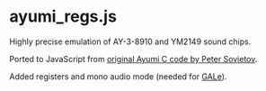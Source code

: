 ayumi_regs.js
=============

Highly precise emulation of AY-3-8910 and YM2149 sound chips.

Ported to JavaScript from [original Ayumi C code by Peter Sovietov](https://github.com/true-grue/ayumi).

Added registers and mono audio mode (needed for [GALe](https://galaksija.net)).
